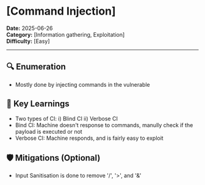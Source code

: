 # [Command Injection]

**Date:** 2025-06-26  
**Category:** [Information gathering, Exploitation]  
**Difficulty:** [Easy]

---

## 🔍 Enumeration

- Mostly done by injecting commands in the vulnerable  

## 🧠 Key Learnings

- Two types of CI: i) Blind CI ii) Verbose CI
- Bind CI: Machine doesn't response to commands, manully check if the payload is executed or not 
- Verbose CI: Machine responds, and is fairly easy to exploit

## 🛡️ Mitigations (Optional)

- Input Sanitisation is done to remove '/', '>', and '&'
